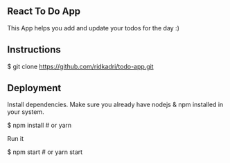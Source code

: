## React To Do App
This App helps you add and update your todos for the day :)

## Instructions
$ git clone https://github.com/ridkadri/todo-app.git


## Deployment
Install dependencies. Make sure you already have nodejs & npm installed in your system.

$ npm install # or yarn

Run it

$ npm start # or yarn start


